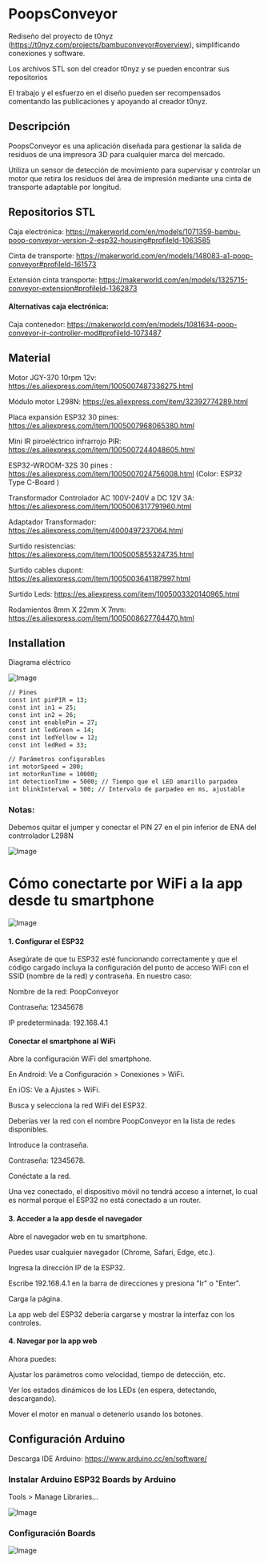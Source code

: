 
# PoopsConveyor

Rediseño del proyecto de t0nyz (https://t0nyz.com/projects/bambuconveyor#overview), simplificando conexiones y software.

Los archivos STL son del creador t0nyz y se pueden encontrar sus repositorios

El trabajo y el esfuerzo en el diseño pueden ser recompensados comentando las publicaciones y apoyando al creador t0nyz.

## Descripción

PoopsConveyor es una aplicación diseñada para gestionar la salida de residuos de una impresora 3D para cualquier marca del mercado. 

Utiliza un sensor de detección de movimiento para supervisar  y controlar un motor que retira los residuos del área de impresión mediante una cinta de transporte adaptable por longitud.
## Repositorios STL

Caja electrónica: https://makerworld.com/en/models/1071359-bambu-poop-conveyor-version-2-esp32-housing#profileId-1063585

Cinta de transporte: https://makerworld.com/en/models/148083-a1-poop-conveyor#profileId-161573

Extensión cinta transporte: https://makerworld.com/en/models/1325715-conveyor-extension#profileId-1362873

#### Alternativas caja electrónica:

Caja contenedor:  https://makerworld.com/en/models/1081634-poop-conveyor-ir-controller-mod#profileId-1073487
## Material

Motor JGY-370 10rpm 12v: https://es.aliexpress.com/item/1005007487336275.html

Módulo motor L298N: https://es.aliexpress.com/item/32392774289.html

Placa expansión ESP32 30 pines: https://es.aliexpress.com/item/1005007968065380.html

Mini IR piroeléctrico infrarrojo PIR: https://es.aliexpress.com/item/1005007244048605.html

ESP32-WROOM-32S 30 pines : https://es.aliexpress.com/item/1005007024756008.html (Color: ESP32 Type C-Board
)

Transformador Controlador AC 100V-240V a DC 12V 3A: https://es.aliexpress.com/item/1005006317791960.html

Adaptador Transformador: https://es.aliexpress.com/item/4000497237064.html

Surtido resistencias: https://es.aliexpress.com/item/1005005855324735.html

Surtido cables dupont: https://es.aliexpress.com/item/1005003641187997.html

Surtido Leds: https://es.aliexpress.com/item/1005003320140965.html

Rodamientos 8mm X 22mm X 7mm: https://es.aliexpress.com/item/1005008627764470.html
## Installation

Diagrama eléctrico

![Image](https://github.com/user-attachments/assets/93832fed-541b-4cfe-b708-b0ecaa462fda)

```bash
// Pines
const int pinPIR = 13;
const int in1 = 25;
const int in2 = 26;
const int enablePin = 27;
const int ledGreen = 14;
const int ledYellow = 12;
const int ledRed = 33;

// Parámetros configurables
int motorSpeed = 200;
int motorRunTime = 10000;
int detectionTime = 5000; // Tiempo que el LED amarillo parpadea
int blinkInterval = 500; // Intervalo de parpadeo en ms, ajustable

```

### Notas:

Debemos quitar el jumper y conectar el PIN 27 en el pin inferior de ENA del contrrolador L298N

![Image](https://github.com/user-attachments/assets/6b0e0359-a1bc-4545-ad84-fb2133925c1b)

# Cómo conectarte por WiFi a la app desde tu smartphone

![Image](https://github.com/user-attachments/assets/2b9a73fa-cb37-4735-b02f-d09b010ab40d)

#### 1. Configurar el ESP32

Asegúrate de que tu ESP32 esté funcionando correctamente y que el código cargado incluya la configuración del punto de acceso WiFi con el SSID (nombre de la red) y contraseña. En nuestro caso:

Nombre de la red: PoopConveyor

Contraseña: 12345678

IP predeterminada: 192.168.4.1

#### Conectar el smartphone al WiFi

Abre la configuración WiFi del smartphone.

En Android: Ve a Configuración > Conexiones > WiFi.

En iOS: Ve a Ajustes > WiFi.

Busca y selecciona la red WiFi del ESP32.

Deberías ver la red con el nombre PoopConveyor en la lista de redes disponibles.

Introduce la contraseña.

Contraseña: 12345678.

Conéctate a la red.

Una vez conectado, el dispositivo móvil no tendrá acceso a internet, lo cual es normal porque el ESP32 no está conectado a un router.

#### 3. Acceder a la app desde el navegador

Abre el navegador web en tu smartphone.

Puedes usar cualquier navegador (Chrome, Safari, Edge, etc.).

Ingresa la dirección IP de la ESP32.

Escribe 192.168.4.1 en la barra de direcciones y presiona "Ir" o "Enter".

Carga la página.

La app web del ESP32 debería cargarse y mostrar la interfaz con los controles.

#### 4. Navegar por la app web

Ahora puedes:

Ajustar los parámetros como velocidad, tiempo de detección, etc.

Ver los estados dinámicos de los LEDs (en espera, detectando, descargando).

Mover el motor en manual o detenerlo usando los botones.
## Configuración Arduino

Descarga IDE Arduino: https://www.arduino.cc/en/software/

### Instalar Arduino ESP32 Boards by Arduino
Tools > Manage Libraries...

![Image](https://github.com/user-attachments/assets/dd12d55c-e795-47ff-9f3e-7baee06d7c95)

### Configuración Boards

![Image](https://github.com/user-attachments/assets/c6bcbdec-3696-4235-8049-eb4a265388dd)
